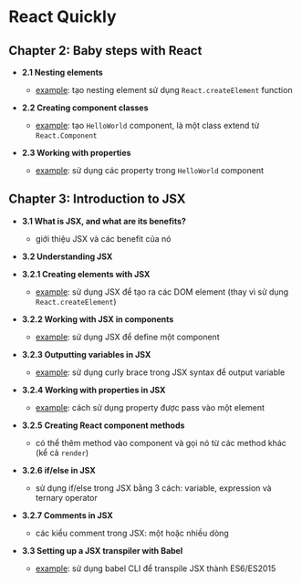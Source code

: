 # React Quickly

## Chapter 2: Baby steps with React

- **2.1 Nesting elements**
  - [example](./src/ch2/nesting-element-example): tạo nesting element sử dụng `React.createElement` function

- **2.2 Creating component classes**
  - [example](./src/ch2/creating-component-example): tạo `HelloWorld` component, là một class extend từ `React.Component`

- **2.3 Working with properties**
  - [example](./src/ch2/using-properties-example): sử dụng các property trong `HelloWorld` component

## Chapter 3: Introduction to JSX

- **3.1 What is JSX, and what are its benefits?**
  - giới thiệu JSX và các benefit của nó

- **3.2 Understanding JSX**

- **3.2.1 Creating elements with JSX**
  - [example](./src/ch3/create-element-example): sử dụng JSX để tạo ra các DOM element (thay vì sử dụng `React.createElement`)

- **3.2.2 Working with JSX in components**
  - [example](./src/ch3/define-component-example): sử dụng JSX để define một component

- **3.2.3 Outputting variables in JSX**
  - [example](./src/ch3/outputting-variable-example): sử dụng curly brace trong JSX syntax để output variable

- **3.2.4 Working with properties in JSX**
  - [example](./src/ch3/using-props-example): cách sử dụng property được pass vào một element

- **3.2.5 Creating React component methods**
  - có thể thêm method vào component và gọi nó từ các method khác (kể cả `render`)

- **3.2.6 if/else in JSX**
  - sử dụng if/else trong JSX bằng 3 cách: variable, expression và ternary operator

- **3.2.7 Comments in JSX**
  - các kiểu comment trong JSX: một hoặc nhiều dòng

- **3.3 Setting up a JSX transpiler with Babel**
  - [example](./src/ch3/transpile-with-babel-example): sử dụng babel CLI để transpile JSX thành ES6/ES2015
